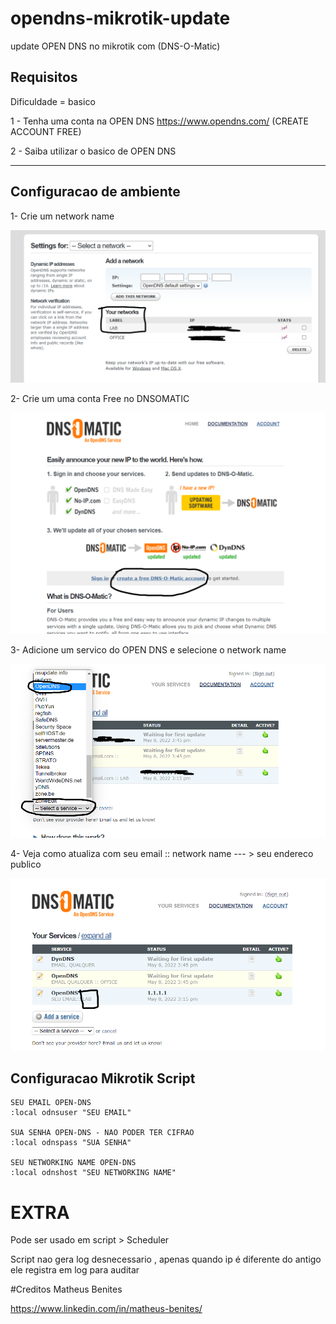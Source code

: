 # opendns-mikrotik-update
update OPEN DNS no mikrotik com (DNS-O-Matic) 


## Requisitos

Dificuldade = basico

1 - Tenha uma conta na OPEN DNS https://www.opendns.com/ (CREATE ACCOUNT FREE)

2 - Saiba utilizar o basico de OPEN DNS

---
## Configuracao de ambiente

1- Crie um network name 

<img src="/README/OPENDNS.png" alt="OPENDNS"/>

2- Crie um uma conta Free no DNSOMATIC

<img src="/README/DNSOMATIC.png" alt="DNSOMATIC"/>

3- Adicione um servico do OPEN DNS e selecione o network name 

<img src="/README/DNSOMATIC-SELECIONAR.png" alt="DNSOMATIC-SELECIONAR"/>

4- Veja como atualiza com seu email :: network name --- > seu endereco publico

<img src="/README/DNSOMATIC-NETWORKINGNAME.png" alt="DNSOMATIC-SELECIONAR"/>

## Configuracao Mikrotik Script

```
SEU EMAIL OPEN-DNS
:local odnsuser "SEU EMAIL"

SUA SENHA OPEN-DNS - NAO PODER TER CIFRAO
:local odnspass "SUA SENHA"

SEU NETWORKING NAME OPEN-DNS
:local odnshost "SEU NETWORKING NAME"
```

# EXTRA

Pode ser usado em script > Scheduler

Script nao gera log desnecessario , apenas quando ip é diferente do antigo ele registra em log para auditar

#Creditos
Matheus Benites


https://www.linkedin.com/in/matheus-benites/




